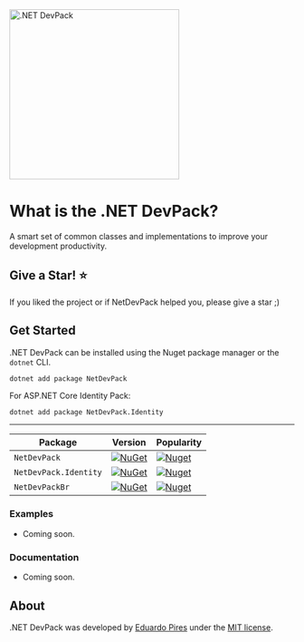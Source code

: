 
<img src="https://repository-images.githubusercontent.com/269783510/9285d000-a765-11ea-8a12-8b280316e084" alt=".NET DevPack" width="300px" />

What is the .NET DevPack?
=====================
A smart set of common classes and implementations to improve your development productivity.

## Give a Star! :star:
If you liked the project or if NetDevPack helped you, please give a star ;)

## Get Started
.NET DevPack can be installed using the Nuget package manager or the `dotnet` CLI.

```
dotnet add package NetDevPack
```

For ASP.NET Core Identity Pack:
```
dotnet add package NetDevPack.Identity
```

---

| Package |  Version | Popularity |
| ------- | ----- | ----- |
| `NetDevPack` | [![NuGet](https://img.shields.io/nuget/v/NetDevPack.svg)](https://nuget.org/packages/NetDevPack) | [![Nuget](https://img.shields.io/nuget/dt/NetDevPack.svg)](https://nuget.org/packages/NetDevPack) |
| `NetDevPack.Identity` | [![NuGet](https://img.shields.io/nuget/v/NetDevPack.Identity.svg)](https://nuget.org/packages/NetDevPack.Identity) | [![Nuget](https://img.shields.io/nuget/dt/NetDevPack.Identity.svg)](https://nuget.org/packages/NetDevPack.Identity)
| `NetDevPackBr` | [![NuGet](https://img.shields.io/nuget/v/NetDevPackBr.svg)](https://nuget.org/packages/NetDevPackBr) | [![Nuget](https://img.shields.io/nuget/dt/NetDevPackBr.svg)](https://nuget.org/packages/NetDevPackBr)


### Examples
- Coming soon.

### Documentation

- Coming soon.


## About
.NET DevPack was developed by [Eduardo Pires](http://eduardopires.net.br) under the [MIT license](LICENSE).
